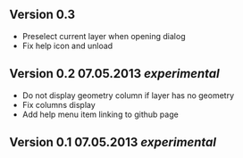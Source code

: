 
## Version 0.3

* Preselect current layer when opening dialog
* Fix help icon and unload

## Version 0.2 07.05.2013 _experimental_

* Do not display geometry column if layer has no geometry
* Fix columns display
* Add help menu item linking to github page

## Version 0.1 07.05.2013 _experimental_